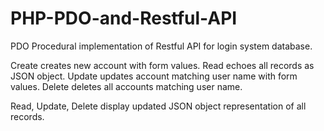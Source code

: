 # PHP-PDO-and-Restful-API

PDO Procedural implementation of Restful API for login system database.

Create creates new account with form values.
Read echoes all records as JSON object.
Update updates account matching user name with form values.
Delete deletes all accounts matching user name.

Read, Update, Delete display updated JSON object representation of all records. 


